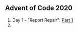 ## Advent of Code 2020

1. Day 1 - "Report Repair":  [Part 1](https://adventofcode.com/2020/day/1)
2. 

